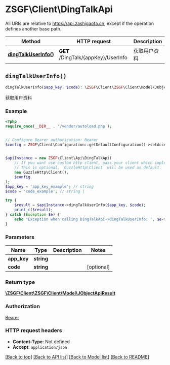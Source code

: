 # ZSGF\Client\DingTalkApi

All URIs are relative to https://api.zashigaofa.cn, except if the operation defines another base path.

| Method | HTTP request | Description |
| ------------- | ------------- | ------------- |
| [**dingTalkUserInfo()**](DingTalkApi.md#dingTalkUserInfo) | **GET** /DingTalk/{appKey}/UserInfo | 获取用户资料 |


## `dingTalkUserInfo()`

```php
dingTalkUserInfo($app_key, $code): \ZSGF\Client\ZSGF\Client\Model\JObjectApiResult
```

获取用户资料

### Example

```php
<?php
require_once(__DIR__ . '/vendor/autoload.php');


// Configure Bearer authorization: Bearer
$config = ZSGF\Client\Configuration::getDefaultConfiguration()->setAccessToken('YOUR_ACCESS_TOKEN');


$apiInstance = new ZSGF\Client\Api\DingTalkApi(
    // If you want use custom http client, pass your client which implements `GuzzleHttp\ClientInterface`.
    // This is optional, `GuzzleHttp\Client` will be used as default.
    new GuzzleHttp\Client(),
    $config
);
$app_key = 'app_key_example'; // string
$code = 'code_example'; // string | 

try {
    $result = $apiInstance->dingTalkUserInfo($app_key, $code);
    print_r($result);
} catch (Exception $e) {
    echo 'Exception when calling DingTalkApi->dingTalkUserInfo: ', $e->getMessage(), PHP_EOL;
}
```

### Parameters

| Name | Type | Description  | Notes |
| ------------- | ------------- | ------------- | ------------- |
| **app_key** | **string**|  | |
| **code** | **string**|  | [optional] |

### Return type

[**\ZSGF\Client\ZSGF\Client\Model\JObjectApiResult**](../Model/JObjectApiResult.md)

### Authorization

[Bearer](../../README.md#Bearer)

### HTTP request headers

- **Content-Type**: Not defined
- **Accept**: `application/json`

[[Back to top]](#) [[Back to API list]](../../README.md#endpoints)
[[Back to Model list]](../../README.md#models)
[[Back to README]](../../README.md)
